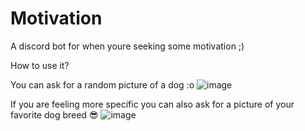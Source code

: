 # Motivation
A discord bot for when youre seeking some motivation ;)

How to use it? 

You can ask for a random picture of a dog :o 
![image](https://user-images.githubusercontent.com/77585783/157345206-d48010e1-3a9b-4b45-be7b-6e100bc88ceb.png)

If you are feeling more specific you can also ask for a picture of your favorite dog breed 😎
![image](https://user-images.githubusercontent.com/77585783/157345355-a50e3a03-c621-477e-911b-30797acd6e2c.png)

